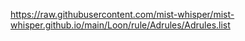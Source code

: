 https://raw.githubusercontent.com/mist-whisper/mist-whisper.github.io/main/Loon/rule/Adrules/Adrules.list
